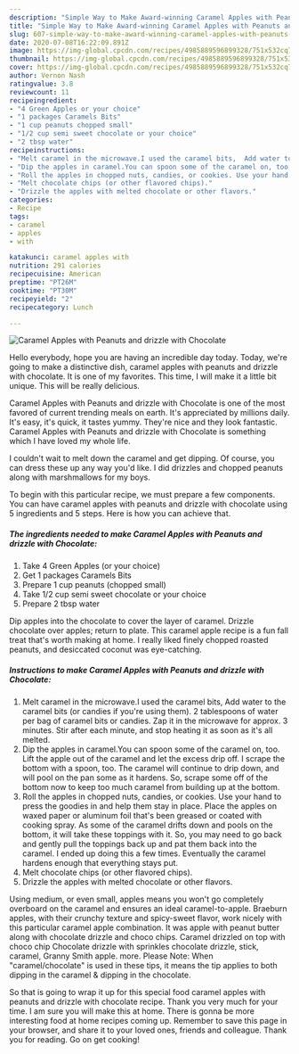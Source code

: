 ```yaml
---
description: "Simple Way to Make Award-winning Caramel Apples with Peanuts and drizzle with Chocolate"
title: "Simple Way to Make Award-winning Caramel Apples with Peanuts and drizzle with Chocolate"
slug: 607-simple-way-to-make-award-winning-caramel-apples-with-peanuts-and-drizzle-with-chocolate
date: 2020-07-08T16:22:09.891Z
image: https://img-global.cpcdn.com/recipes/4985889596899328/751x532cq70/caramel-apples-with-peanuts-and-drizzle-with-chocolate-recipe-main-photo.jpg
thumbnail: https://img-global.cpcdn.com/recipes/4985889596899328/751x532cq70/caramel-apples-with-peanuts-and-drizzle-with-chocolate-recipe-main-photo.jpg
cover: https://img-global.cpcdn.com/recipes/4985889596899328/751x532cq70/caramel-apples-with-peanuts-and-drizzle-with-chocolate-recipe-main-photo.jpg
author: Vernon Nash
ratingvalue: 3.8
reviewcount: 11
recipeingredient:
- "4 Green Apples or your choice"
- "1 packages Caramels Bits"
- "1 cup peanuts chopped small"
- "1/2 cup semi sweet chocolate or your choice"
- "2 tbsp water"
recipeinstructions:
- "Melt caramel in the microwave.I used the caramel bits,  Add water to the caramel bits (or candies if you&#39;re using them). 2 tablespoons of water per bag of caramel bits or candies. Zap it in the microwave for approx. 3 minutes. Stir after each minute, and stop heating it as soon as it&#39;s all melted."
- "Dip the apples in caramel.You can spoon some of the caramel on, too. Lift the apple out of the caramel and let the excess drip off. I scrape the bottom with a spoon, too. The caramel will continue to drip down, and will pool on the pan some as it hardens. So, scrape some off of the bottom now to keep too much caramel from building up at the bottom."
- "Roll the apples in chopped nuts, candies, or cookies. Use your hand to press the goodies in and help them stay in place. Place the apples on waxed paper or aluminum foil that&#39;s been greased or coated with cooking spray. As some of the caramel drifts down and pools on the bottom, it will take these toppings with it. So, you may need to go back and gently pull the toppings back up and pat them back into the caramel. I ended up doing this a few times. Eventually the caramel hardens enough that everything stays put."
- "Melt chocolate chips (or other flavored chips)."
- "Drizzle the apples with melted chocolate or other flavors."
categories:
- Recipe
tags:
- caramel
- apples
- with

katakunci: caramel apples with 
nutrition: 291 calories
recipecuisine: American
preptime: "PT26M"
cooktime: "PT30M"
recipeyield: "2"
recipecategory: Lunch

---
```



![Caramel Apples with Peanuts and drizzle with Chocolate](https://img-global.cpcdn.com/recipes/4985889596899328/751x532cq70/caramel-apples-with-peanuts-and-drizzle-with-chocolate-recipe-main-photo.jpg)

Hello everybody, hope you are having an incredible day today. Today, we're going to make a distinctive dish, caramel apples with peanuts and drizzle with chocolate. It is one of my favorites. This time, I will make it a little bit unique. This will be really delicious.

Caramel Apples with Peanuts and drizzle with Chocolate is one of the most favored of current trending meals on earth. It's appreciated by millions daily. It's easy, it's quick, it tastes yummy. They're nice and they look fantastic. Caramel Apples with Peanuts and drizzle with Chocolate is something which I have loved my whole life.

I couldn&#39;t wait to melt down the caramel and get dipping. Of course, you can dress these up any way you&#39;d like. I did drizzles and chopped peanuts along with marshmallows for my boys.


To begin with this particular recipe, we must prepare a few components. You can have caramel apples with peanuts and drizzle with chocolate using 5 ingredients and 5 steps. Here is how you can achieve that.

<!--inarticleads1-->

##### The ingredients needed to make Caramel Apples with Peanuts and drizzle with Chocolate:

1. Take 4 Green Apples (or your choice)
1. Get 1 packages Caramels Bits
1. Prepare 1 cup peanuts (chopped small)
1. Take 1/2 cup semi sweet chocolate or your choice
1. Prepare 2 tbsp water


Dip apples into the chocolate to cover the layer of caramel. Drizzle chocolate over apples; return to plate. This caramel apple recipe is a fun fall treat that&#39;s worth making at home. I really liked finely chopped roasted peanuts, and desiccated coconut was eye-catching. 

<!--inarticleads2-->

##### Instructions to make Caramel Apples with Peanuts and drizzle with Chocolate:

1. Melt caramel in the microwave.I used the caramel bits,  Add water to the caramel bits (or candies if you&#39;re using them). 2 tablespoons of water per bag of caramel bits or candies. Zap it in the microwave for approx. 3 minutes. Stir after each minute, and stop heating it as soon as it&#39;s all melted.
1. Dip the apples in caramel.You can spoon some of the caramel on, too. Lift the apple out of the caramel and let the excess drip off. I scrape the bottom with a spoon, too. The caramel will continue to drip down, and will pool on the pan some as it hardens. So, scrape some off of the bottom now to keep too much caramel from building up at the bottom.
1. Roll the apples in chopped nuts, candies, or cookies. Use your hand to press the goodies in and help them stay in place. Place the apples on waxed paper or aluminum foil that&#39;s been greased or coated with cooking spray. As some of the caramel drifts down and pools on the bottom, it will take these toppings with it. So, you may need to go back and gently pull the toppings back up and pat them back into the caramel. I ended up doing this a few times. Eventually the caramel hardens enough that everything stays put.
1. Melt chocolate chips (or other flavored chips).
1. Drizzle the apples with melted chocolate or other flavors.


Using medium, or even small, apples means you won&#39;t go completely overboard on the caramel and ensures an ideal caramel-to-apple. Braeburn apples, with their crunchy texture and spicy-sweet flavor, work nicely with this particular caramel apple combination. It was apple with peanut butter along with chocolate drizzle and choco chips. Caramel drizzled on top with choco chip Chocolate drizzle with sprinkles chocolate drizzle, stick, caramel, Granny Smith apple. more. Please Note: When &#34;caramel/chocolate&#34; is used in these tips, it means the tip applies to both dipping in the caramel &amp; dipping in the chocolate. 

So that is going to wrap it up for this special food caramel apples with peanuts and drizzle with chocolate recipe. Thank you very much for your time. I am sure you will make this at home. There is gonna be more interesting food at home recipes coming up. Remember to save this page in your browser, and share it to your loved ones, friends and colleague. Thank you for reading. Go on get cooking!
